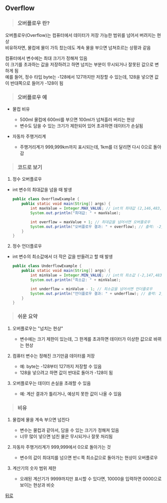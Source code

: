 ## Overflow
> ### 오버플로우 란?
오버플로우(Overflow)는 컴퓨터에서 데이터가 저장 가능한 범위를 넘어서 버려지는 현상</br>
비유하자면, 물컵에 물이 가득 찼는데도 계속 물을 부으면 넘쳐흐르는 상황과 같음

컴퓨터에서 변수에는 최대 크기가 정해져 있음</br>
이 크기를 초과하는 값을 저장하려고 하면 넘치는 부분이 무시되거나 잘못된 값으로 변하게 됨</br>
예를 들어, 정수 타입 byte는 -128에서 127까지만 저장할 수 있는데, 128을 넣으면 값이 반대쪽으로 들어가 -128이 됨

> ### 오버플로우 예
- 물컵 비유
    - 500ml 물컵에 600ml를 부으면 100ml가 넘쳐흘러 버리는 현상
    - 변수도 담을 수 있는 크기가 제한되어 있어 초과하면 데이터가 손실됨

- 자동차 주행거리계
    - 주행거리계가 999,999km까지 표시되는데, 1km를 더 달리면 다시 0으로 돌아감

> ### 코드로 보기
1. 정수 오버플로우
- int 변수의 최대값을 넘을 때 발생
    ```java
    public class OverflowExample {
        public static void main(String[] args) {
            int maxValue = Integer.MAX_VALUE; // int의 최대값 (2,146,483,647)
            System.out.println("최대값: " + maxValue);

            int overflow = maxValue + 1; // 최대값을 넘어서면 오버플로우
            System.out.println("오버플로우 결과: " + overflow); // 출력: -2,147,483,648
        }
    }
    ```

2. 정수 언더플로우
- int 변수의 최소값에서 더 작은 값을 만들려고 할 때 발생
    ```java
    public class UnderflowExample {
        public static void main(String[] args) {
            int minValue = Integer.MIN_VALUE; // int의 최소값 (-2,147,483,648)
            System.out.println("최소값: " + minValue);

            int underflow = minValue - 1; // 최소값을 넘어서면 언더플로우
            System.out.println("언더플로우 결과: " + underflow); // 출력: 2,147,483,647
        }
    }
    ```

> ### 쉬운 요약
1. 오버플로우는 "넘치는 현상"
    - 변수에는 크기 제한이 있는데, 그 한계를 초과하면 데이터가 이상한 값으로 바뀌는 현상

2. 컴퓨터 변수는 정해진 크기만큼 데이터를 저장
    - 예: byte는 -128부터 127까지 저장할 수 있음
    - 128을 넣으려고 하면 값이 반대로 돌아가 -128이 됨

3. 오버플로우는 데이터 손실을 초래할 수 있음
    - 예: 계산 결과가 틀리거나, 예상치 못한 값이 나올 수 있음

> ### 비유
1. 물컵에 물을 계속 부으면 넘친다
    - 변수는 물컵과 같아서, 담을 수 있는 크기가 정해져 있음
    - 너무 많이 넣으면 넘친 물은 무시되거나 잘못 처리됨

2. 자동차 주행거리계가 999,999에서 0으로 돌아가는 것
    - 변수의 값이 최대치를 넘으면 반ㄷ쪽 최소값으로 돌아가는 현상이 오버플로우

3. 계산기의 숫자 범위 제한
    - 오래된 계산기가 9999까지만 표시할 수 있다면, 10000을 입력하면 0000으로 보이는 현상과 비슷

[뒤로](java,md)